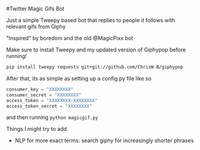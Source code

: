 #Twitter Magic Gifs Bot

Just a simple Tweepy based bot that replies to people it follows with relevant gifs from Giphy

"Inspired" by boredom and the old @MagicPixx bot

Make sure to install Tweepy and my updated version of Giphypop before running!

```sh
pip install tweepy requests git+git://github.com/ChrisW-B/giphypop 
```

After that, its as simple as setting up a config.py file like so
```python
consumer_key = "XXXXXXXX"
consumer_secret = "XXXXXXXX"
access_token = "XXXXXXXX-XXXXXXXX"
access_token_secret = "XXXXXXXX"
```

and then running `python magicgif.py`


Things I might try to add
- NLP for more exact terms: search giphy for increasingly shorter phrases
